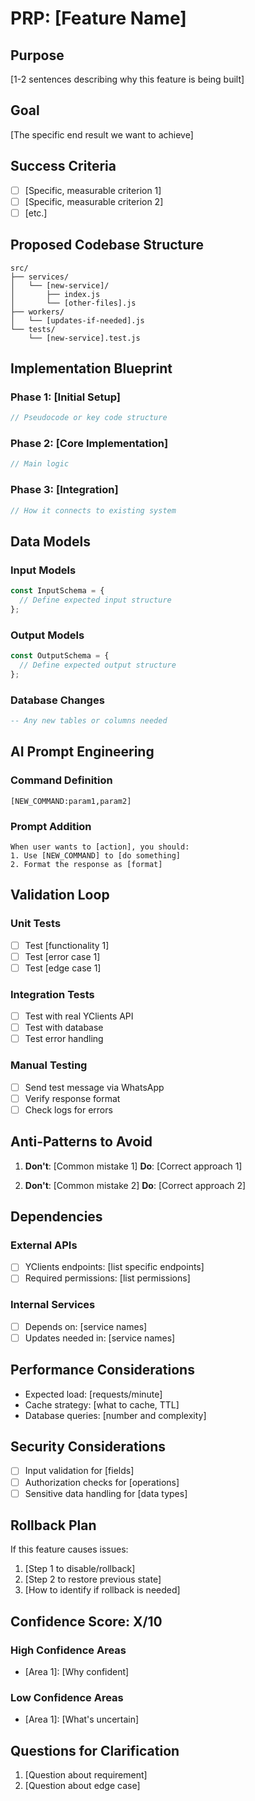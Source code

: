 # PRP: [Feature Name]

## Purpose
[1-2 sentences describing why this feature is being built]

## Goal
[The specific end result we want to achieve]

## Success Criteria
- [ ] [Specific, measurable criterion 1]
- [ ] [Specific, measurable criterion 2]
- [ ] [etc.]

## Proposed Codebase Structure

```
src/
├── services/
│   └── [new-service]/
│       ├── index.js
│       └── [other-files].js
├── workers/
│   └── [updates-if-needed].js
└── tests/
    └── [new-service].test.js
```

## Implementation Blueprint

### Phase 1: [Initial Setup]
```javascript
// Pseudocode or key code structure
```

### Phase 2: [Core Implementation]
```javascript
// Main logic
```

### Phase 3: [Integration]
```javascript
// How it connects to existing system
```

## Data Models

### Input Models
```javascript
const InputSchema = {
  // Define expected input structure
};
```

### Output Models
```javascript
const OutputSchema = {
  // Define expected output structure
};
```

### Database Changes
```sql
-- Any new tables or columns needed
```

## AI Prompt Engineering

### Command Definition
```
[NEW_COMMAND:param1,param2]
```

### Prompt Addition
```
When user wants to [action], you should:
1. Use [NEW_COMMAND] to [do something]
2. Format the response as [format]
```

## Validation Loop

### Unit Tests
- [ ] Test [functionality 1]
- [ ] Test [error case 1]
- [ ] Test [edge case 1]

### Integration Tests
- [ ] Test with real YClients API
- [ ] Test with database
- [ ] Test error handling

### Manual Testing
- [ ] Send test message via WhatsApp
- [ ] Verify response format
- [ ] Check logs for errors

## Anti-Patterns to Avoid

1. **Don't**: [Common mistake 1]
   **Do**: [Correct approach 1]

2. **Don't**: [Common mistake 2]
   **Do**: [Correct approach 2]

## Dependencies

### External APIs
- [ ] YClients endpoints: [list specific endpoints]
- [ ] Required permissions: [list permissions]

### Internal Services
- [ ] Depends on: [service names]
- [ ] Updates needed in: [service names]

## Performance Considerations

- Expected load: [requests/minute]
- Cache strategy: [what to cache, TTL]
- Database queries: [number and complexity]

## Security Considerations

- [ ] Input validation for [fields]
- [ ] Authorization checks for [operations]
- [ ] Sensitive data handling for [data types]

## Rollback Plan

If this feature causes issues:
1. [Step 1 to disable/rollback]
2. [Step 2 to restore previous state]
3. [How to identify if rollback is needed]

## Confidence Score: X/10

### High Confidence Areas
- [Area 1]: [Why confident]

### Low Confidence Areas
- [Area 1]: [What's uncertain]

## Questions for Clarification

1. [Question about requirement]
2. [Question about edge case]